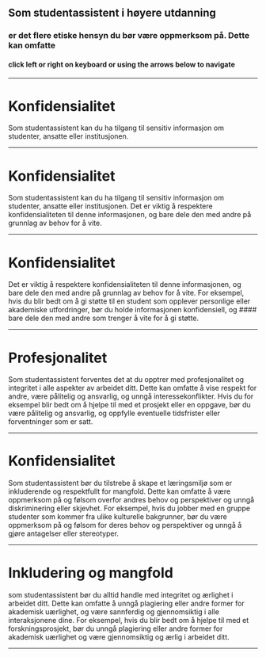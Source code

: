 
## Som studentassistent i høyere utdanning 

### er det flere etiske hensyn du bør være oppmerksom på. Dette kan omfatte

#### click left or right on keyboard or using the arrows below to navigate

---

<!-- .slide: data-auto-animate -->
# Konfidensialitet 

Som studentassistent kan du ha tilgang til sensitiv informasjon om studenter, ansatte eller institusjonen.
  
---

<!-- .slide: data-auto-animate -->
# Konfidensialitet 

Som studentassistent kan du ha tilgang til sensitiv informasjon om studenter, ansatte eller institusjonen.
Det er viktig å respektere konfidensialiteten til denne informasjonen, og bare dele den med andre på grunnlag av behov for å vite. 
  
---

<!-- .slide: data-auto-animate -->
# Konfidensialitet 

Det er viktig å respektere konfidensialiteten til denne informasjonen, og bare dele den med andre på grunnlag av behov for å vite. 
For eksempel, hvis du blir bedt om å gi støtte til en student som opplever personlige eller akademiske utfordringer, bør du holde informasjonen konfidensiell, og #### bare dele den med andre som trenger å vite for å gi støtte.
  
---

<!-- .slide: style="text-align: left;"> -->
# Profesjonalitet  

Som studentassistent forventes det at du opptrer med profesjonalitet og integritet i alle aspekter av arbeidet ditt. Dette kan omfatte å vise respekt for andre, være pålitelig og ansvarlig, og unngå interessekonflikter. Hvis du for eksempel blir bedt om å hjelpe til med et prosjekt eller en oppgave, bør du være pålitelig og ansvarlig, og oppfylle eventuelle tidsfrister eller forventninger som er satt.

---
# Konfidensialitet 

Som studentassistent bør du tilstrebe å skape et læringsmiljø som er inkluderende og respektfullt for mangfold. Dette kan omfatte å være oppmerksom på og følsom overfor andres behov og perspektiver og unngå diskriminering eller skjevhet. For eksempel, hvis du jobber med en gruppe studenter som kommer fra ulike kulturelle bakgrunner, bør du være oppmerksom på og følsom for deres behov og perspektiver og unngå å gjøre antagelser eller stereotyper.

---

# Inkludering og mangfold  

som studentassistent bør du alltid handle med integritet og ærlighet i arbeidet ditt. Dette kan omfatte å unngå plagiering eller andre former for akademisk uærlighet, og være sannferdig og gjennomsiktig i alle interaksjonene dine. For eksempel, hvis du blir bedt om å hjelpe til med et forskningsprosjekt, bør du unngå plagiering eller andre former for akademisk uærlighet og være gjennomsiktig og ærlig i arbeidet ditt.

---
